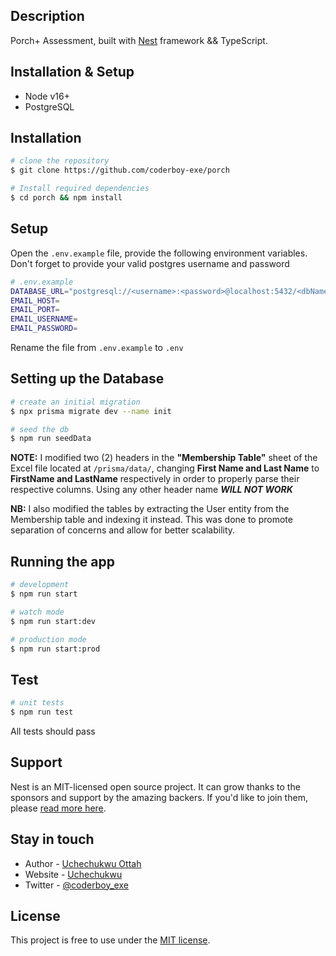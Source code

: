 ## Description

Porch+ Assessment, built with [Nest](https://github.com/nestjs/nest) framework && TypeScript.

## Installation & Setup
- Node v16+
- PostgreSQL

## Installation

```bash
# clone the repository
$ git clone https://github.com/coderboy-exe/porch
```

```bash
# Install required dependencies
$ cd porch && npm install
```

## Setup
Open the ```.env.example``` file, provide the following environment variables. Don't forget to provide your valid postgres username and password

```bash
# .env.example
DATABASE_URL="postgresql://<username>:<password>@localhost:5432/<dbName>?schema=public"
EMAIL_HOST=
EMAIL_PORT=
EMAIL_USERNAME=
EMAIL_PASSWORD=
```
Rename the file from ```.env.example``` to ```.env```


## Setting up the Database
```bash
# create an initial migration
$ npx prisma migrate dev --name init
```
```bash
# seed the db
$ npm run seedData
```
**NOTE:** I modified two (2) headers in the **"Membership Table"** sheet of the Excel file located at ```/prisma/data/```, changing **First Name and Last Name** to **FirstName and LastName** respectively in order to properly parse their respective columns. Using any other header name ***WILL NOT WORK***

**NB:** I also modified the tables by extracting the User entity from the Membership table and indexing it instead. This was done to promote separation of concerns and allow for better scalability.


## Running the app

```bash
# development
$ npm run start

# watch mode
$ npm run start:dev

# production mode
$ npm run start:prod
```

## Test

```bash
# unit tests
$ npm run test
```
All tests should pass

## Support

Nest is an MIT-licensed open source project. It can grow thanks to the sponsors and support by the amazing backers. If you'd like to join them, please [read more here](https://docs.nestjs.com/support).

## Stay in touch

- Author - [Uchechukwu Ottah](https://github.com/coderboy-exe)
- Website - [Uchechukwu](https://coderboy.exe.vercel.app)
- Twitter - [@coderboy_exe](https://twitter.com/coderboy_exe)

## License

This project is free to use under the [MIT license](LICENSE).
